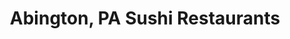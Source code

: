 ---
layout: city
title: Abington, PA Sushi Restaurants
permalink: /pennsylvania/abington/
stateAbbr: PA
stateName: Pennsylvania
cityName: Abington
---